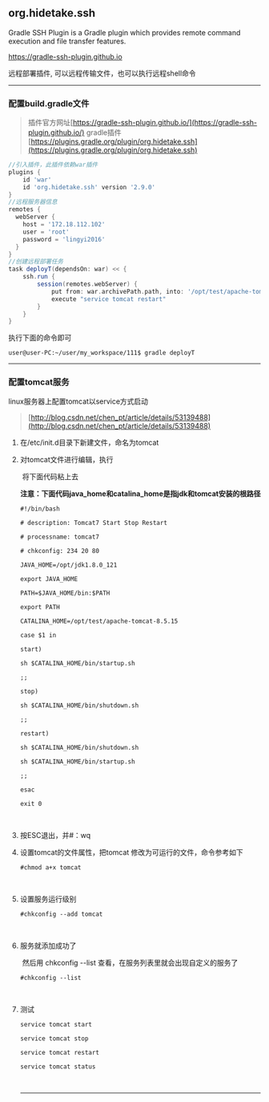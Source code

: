 ## org.hidetake.ssh



Gradle SSH Plugin is a Gradle plugin which provides remote command execution and file transfer features.

https://gradle-ssh-plugin.github.io

远程部署插件,  可以远程传输文件，也可以执行远程shell命令



------

### 配置build.gradle文件
> 插件官方网址[https://gradle-ssh-plugin.github.io/](https://gradle-ssh-plugin.github.io/)
> gradle插件[https://plugins.gradle.org/plugin/org.hidetake.ssh](https://plugins.gradle.org/plugin/org.hidetake.ssh)

```groovy
//引入插件，此插件依赖war插件
plugins {
	id 'war'
    id 'org.hidetake.ssh' version '2.9.0'
}
//远程服务器信息
remotes {
  webServer {
    host = '172.18.112.102'
    user = 'root'
    password = 'lingyi2016'
  }
}
//创建远程部署任务
task deployT(dependsOn: war) << {
    ssh.run {
        session(remotes.webServer) {
            put from: war.archivePath.path, into: '/opt/test/apache-tomcat-8.5.15/webapps'
            execute "service tomcat restart"
        }
    }
}
```

执行下面的命令即可

~~~shell
user@user-PC:~/user/my_workspace/111$ gradle deployT 
~~~


------

### 配置tomcat服务

linux服务器上配置tomcat以service方式启动

> [http://blog.csdn.net/chen_pt/article/details/53139488](http://blog.csdn.net/chen_pt/article/details/53139488)

1. 在/etc/init.d目录下新建文件，命名为tomcat

2. 对tomcat文件进行编辑，执行

   ​	将下面代码粘上去

   **注意：下面代码java_home和catalina_home是指jdk和tomcat安装的根路径**

   ```shell
   #!/bin/bash  

   # description: Tomcat7 Start Stop Restart  

   # processname: tomcat7  

   # chkconfig: 234 20 80  

   JAVA_HOME=/opt/jdk1.8.0_121

   export JAVA_HOME  

   PATH=$JAVA_HOME/bin:$PATH  

   export PATH  

   CATALINA_HOME=/opt/test/apache-tomcat-8.5.15

   case $1 in  

   start)  

   sh $CATALINA_HOME/bin/startup.sh  

   ;;   

   stop)     

   sh $CATALINA_HOME/bin/shutdown.sh  

   ;;   

   restart)  

   sh $CATALINA_HOME/bin/shutdown.sh  

   sh $CATALINA_HOME/bin/startup.sh  

   ;;   

   esac      

   exit 0
   ```

   ​

3. 按ESC退出，并#：wq

4. 设置tomcat的文件属性，把tomcat 修改为可运行的文件，命令参考如下

   ```shell
   #chmod a+x tomcat
   ```

   ​

5. 设置服务运行级别

   ```shell
   #chkconfig --add tomcat
   ```

   ​

6. 服务就添加成功了

   ​	然后用 chkconfig --list 查看，在服务列表里就会出现自定义的服务了

   ```shell
   #chkconfig --list
   ```

   ​

7. 测试

   ```shell
   service tomcat start

   service tomcat stop

   service tomcat restart

   service tomcat status
   ```

   ​

   ------

   ​



















